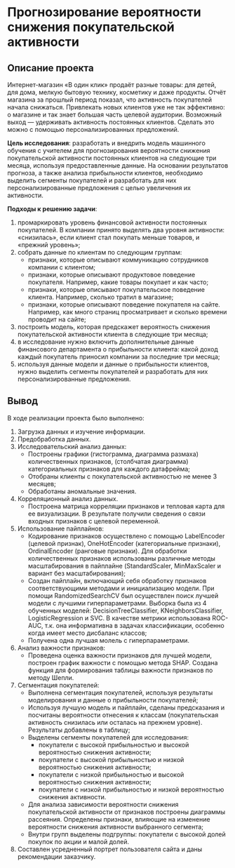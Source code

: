 # Прогнозирование вероятности снижения покупательской активности

## Описание проекта

Интернет-магазин «В один клик» продаёт разные товары: для детей, для дома, мелкую бытовую технику, косметику и даже продукты. Отчёт магазина за прошлый период показал, что активность покупателей начала снижаться. Привлекать новых клиентов уже не так эффективно: о магазине и так знает большая часть целевой аудитории. Возможный выход — удерживать активность постоянных клиентов. Сделать это можно с помощью персонализированных предложений.

**Цель исследования**: разработать и внедрить модель машинного обучения с учителем для прогнозирования вероятности снижения покупательской активности постоянных клиентов на следующие три месяца, используя предоставленные данные. На основании результатов прогноза, а также анализа прибыльности клиентов, необходимо выделить сегменты покупателей и разработать для них персонализированные предложения с целью увеличения их активности.

**Подходы к решению задачи**:
1. промаркировать уровень финансовой активности постоянных покупателей. В компании принято выделять два уровня активности: «снизилась», если клиент стал покупать меньше товаров, и «прежний уровень»;
2. собрать данные по клиентам по следующим группам:
   - признаки, которые описывают коммуникацию сотрудников компании с клиентом;
   - признаки, которые описывают продуктовое поведение покупателя. Например, какие товары покупает и как часто;
   - признаки, которые описывают покупательское поведение клиента. Например, сколько тратил в магазине;
   - признаки, которые описывают поведение покупателя на сайте. Например, как много страниц просматривает и сколько времени проводит на сайте;
3. построить модель, которая предскажет вероятность снижения покупательской активности клиента в следующие три месяца;
4. в исследование нужно включить дополнительные данные финансового департамента о прибыльности клиента: какой доход каждый покупатель приносил компании за последние три месяца;
5. используя данные модели и данные о прибыльности клиентов, нужно выделить сегменты покупателей и разработать для них персонализированные предложения.

## Вывод

В ходе реализации проекта было выполнено:
1. Загрузка данных и изучение информации.
2. Предобработка данных.
3. Исследовательский анализ данных:
   - Построены графики (гистограмма, диаграмма размаха) количественных признаков, (столбчатая диаграмма) категориальных признаков для каждого датафрейма;
   - Отобраны клиенты с покупательской активностью не менее 3 месяцев;
   - Обработаны аномальные значения.
4. Корреляционный анализ данных.
   - Построена матрица корреляции признаков и тепловая карта для ее визуализации. В результате получили сведения о связи входных признаков с целевой переменной.
5. Использование пайплайнов:
   - Кодирование признаков осуществлено с помощью LabelEncoder (целевой признак), OneHotEncoder (категориальные признаки), OrdinalEncoder (ранговые признаки). Для обработки количественных признаков использованы различные методы масштабирования в пайплайне (StandardScaler, MinMaxScaler и вариант без масштабирования); 
   - Создан пайплайн, включающий себя обработку признаков соответствующими методами и инициализацию модели. При помощи RandomizedSearchCV был осуществлен поиск лучшей модели с лучшими гиперпараметрами. Выборка была из 4 обученных моделей: DecisionTreeClassifier, KNeighborsClassifier, LogisticRegression и SVC. В качестве метрики использована ROC-AUC, т.к. она информативна в задачах классификации, особенно когда имеет место дисбаланс классов;
    - Получена одна лучшая молель с гиперпараметрами.
6. Анализ важности признаков:
   - Проведена оценка важности признаков для лучшей модели, построен график важности с помощью метода SHAP. Создана функция для формирования таблицы важности признаков по методу Шепли.
7. Сегментация покупателей:
   - Выполнена сегментация покупателей, используя результаты моделирования и данные о прибыльности покупателей; 
   - Используя лучшую модель и пайплайн, сделаны предсказания и посчитаны вероятности отнесения к классам (покупательская активность снизилась или осталась на прежнем уровне). Результаты добавлены в таблицу;
   - Выделены сегменты покупателей для исследования: 
        - покупатели с высокой прибыльностью и высокой вероятностью снижения активности;
        - покупатели с высокой прибыльностью и низкой вероятностью снижения активности;
        - покупатели с низкой прибыльностью и высокой вероятностью снижения активности;
        - покупатели с низкой прибыльностью и низкой вероятностью снижения активности.
   - Для анализа зависимости вероятности снижения покупательской активности от признаков построены диаграммы рассеяния. Определены признаки, влияющие на изменение вероятности снижения активности выбранного сегмента;
   - Внутри групп выделены подгруппы: покупатели с высокой долей покупок по акции и малой долей. 
8. Составлен усредненный портрет пользователя сайта и даны рекомендации заказчику.

